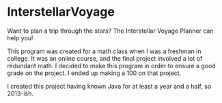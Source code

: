 # InterstellarVoyage
Want to plan a trip through the stars? The Interstellar Voyage Planner can help you!

This program was created for a math class when I was a freshman in college. It was
an online course, and the final project involved a lot of redundant math. I decided
to make this program in order to ensure a good grade on the project. I ended up
making a 100 on that project.

I created this project having known Java for at least a year and a half, so 2013-ish.
